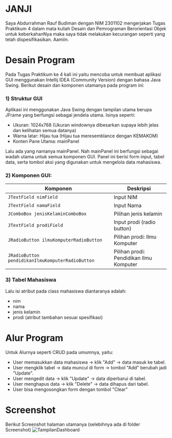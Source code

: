# **JANJI**
 Saya Abdurrahman Rauf Budiman dengan NIM 2301102 mengerjakan Tugas Praktikum 4 dalam mata kuliah Desain dan Pemrograman Berorientasi Objek untuk keberkahanNya maka saya tidak melakukan kecurangan seperti yang telah dispesifikasikan. Aamiin.

# **Desain Program**
Pada Tugas Praktikum ke 4 kali ini yaitu mencoba untuk membuat aplikasi GUI menggunakan Intellij IDEA (Community Version) dengan bahasa Java Swing. Berikut desain dan komponen utamanya pada program ini:

### **1) Struktur GUI**
Aplikasi ini menggunakan Java Swing dengan tampilan utama berupa JFrame yang berfungsi sebagai jendela utama. Isinya seperti:
- Ukuran: 1024x768 (Ukuran windownya dibesarkan supaya lebih jelas dan kelihatan semua datanya)
- Warna latar: Hijau tua (Hijau tua meresemblance dengan KEMAKOM)
- Konten Pane Utama: mainPanel

Lalu ada yang namanya mainPanel. Nah mainPanel ini berfungsi sebagai wadah utama untuk semua komponen GUI. Panel ini berisi form input, tabel data, serta tombol aksi yang digunakan untuk mengelola data mahasiswa.

### **2) Komponen GUI:**
| Komponen       | Deskripsi                              |
|----------------|----------------------------------------|
| `JTextField nimField`  | Input NIM                  |
| `JTextField namaField`        | Input Nama     |
| `JComboBox jenisKelaminComboBox	`        | Pilihan jenis kelamin   |
| `JTextField prodiField	`        | Input prodi (radio button)                        |
| `JRadioButton ilmuKomputerRadioButton	`        | Pilihan prodi: Ilmu Komputer    |
| `JRadioButton pendidikanIlmuKomputerRadioButton	`         | Pilihan prodi: Pendidikan Ilmu Komputer                      |

### **3) Tabel Mahasiswa**
Lalu isi atribut pada class mahasiswa diantaranya adalah:
- nim
- nama
- jenis kelamin
- prodi (atribut tambahan sesuai spesifikasi)

# Alur Program
Untuk Alurnya seperti CRUD pada umumnya, yaitu: 
- User memasukkan data mahasiswa → klik "Add" → data masuk ke tabel.
- User mengklik tabel → data muncul di form → tombol "Add" berubah jadi "Update".
- User mengedit data → klik "Update" → data diperbarui di tabel.
- User menghapus data → klik "Delete" → data dihapus dari tabel.
- User bisa mengosongkan form dengan tombol "Clear"

# Screenshot
Berikut Screenshot halaman utamanya (selebihnya ada di folder Screenshot)
![TampilanDashboard](https://github.com/user-attachments/assets/2174a30b-561b-452f-b552-ec4aa1ac82c8)
